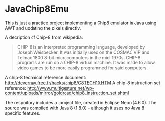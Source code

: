 # JavaChip8Emu

This is just a practice project implementing a Chip8 emulator in Java using AWT and updating the pixels directly.

A decription of Chip-8 from wikipedia:

> CHIP-8 is an interpreted programming language, developed by Joseph Weisbecker. It was initially used on the COSMAC VIP and Telmac 1800 8-bit microcomputers in the mid-1970s. CHIP-8 programs are run on a CHIP-8 virtual machine. It was made to allow video games to be more easily programmed for said computers.

A chip-8 technical reference document: http://devernay.free.fr/hacks/chip8/C8TECH10.HTM
A chip-8 instruction set reference: http://www.multigesture.net/wp-content/uploads/mirror/goldroad/chip8_instruction_set.shtml

The respoitory includes a .project file, created in Eclipse Neon (4.6.0).
The source was compiled with Java 8 (1.8.0) - although it uses no Java 8 specific features.

